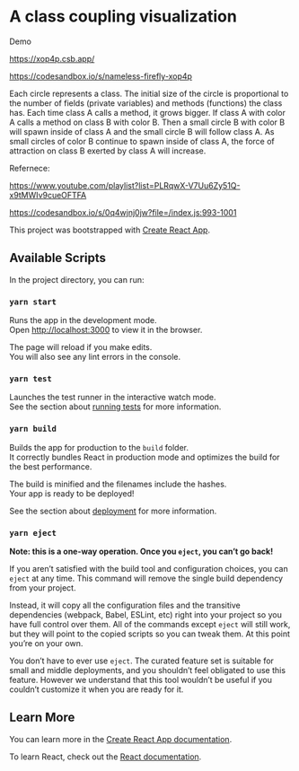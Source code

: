 # A class coupling visualization

Demo

https://xop4p.csb.app/

https://codesandbox.io/s/nameless-firefly-xop4p

Each circle represents a class. The initial size of the circle is proportional to the number of fields (private variables) and methods (functions) the class has. Each time class A calls a method, it grows bigger. If class A with color A calls a method on class B with color B. Then a small circle B with color B will spawn inside of class A and the small circle B will follow class A. As small circles of color B continue to spawn inside of class A, the force of attraction on class B exerted by class A will increase.

Refernece: 

https://www.youtube.com/playlist?list=PLRqwX-V7Uu6Zy51Q-x9tMWIv9cueOFTFA

https://codesandbox.io/s/0q4wjnj0jw?file=/index.js:993-1001


This project was bootstrapped with [Create React App](https://github.com/facebook/create-react-app).

## Available Scripts

In the project directory, you can run:

### `yarn start`

Runs the app in the development mode.<br />
Open [http://localhost:3000](http://localhost:3000) to view it in the browser.

The page will reload if you make edits.<br />
You will also see any lint errors in the console.

### `yarn test`

Launches the test runner in the interactive watch mode.<br />
See the section about [running tests](https://facebook.github.io/create-react-app/docs/running-tests) for more information.

### `yarn build`

Builds the app for production to the `build` folder.<br />
It correctly bundles React in production mode and optimizes the build for the best performance.

The build is minified and the filenames include the hashes.<br />
Your app is ready to be deployed!

See the section about [deployment](https://facebook.github.io/create-react-app/docs/deployment) for more information.

### `yarn eject`

**Note: this is a one-way operation. Once you `eject`, you can’t go back!**

If you aren’t satisfied with the build tool and configuration choices, you can `eject` at any time. This command will remove the single build dependency from your project.

Instead, it will copy all the configuration files and the transitive dependencies (webpack, Babel, ESLint, etc) right into your project so you have full control over them. All of the commands except `eject` will still work, but they will point to the copied scripts so you can tweak them. At this point you’re on your own.

You don’t have to ever use `eject`. The curated feature set is suitable for small and middle deployments, and you shouldn’t feel obligated to use this feature. However we understand that this tool wouldn’t be useful if you couldn’t customize it when you are ready for it.

## Learn More

You can learn more in the [Create React App documentation](https://facebook.github.io/create-react-app/docs/getting-started).

To learn React, check out the [React documentation](https://reactjs.org/).
